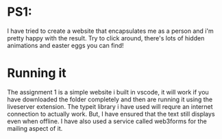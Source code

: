 # PS1:
I have tried to create a website that encapsulates me as a person and i'm pretty happy with the result. Try to click around, there's lots of hidden animations and easter eggs you can find!
# Running it
The assignment 1 is a simple website i built in vscode, it will work if you have downloaded the folder completely and then are running it using the liveserver extension. The typeit library i have used will requre an internet connection to actually work. But, I have ensured that the text still displays even when offline. I have also used a service called web3forms for the mailing aspect of it.
